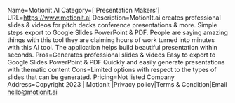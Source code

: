 Name=Motionit AI
Category=['Presentation Makers']
URL=https://www.motionit.ai
Description=MotionIt.ai creates professional slides & videos for pitch decks conference presentations & more. Simple steps export to Google Slides PowerPoint & PDF. People are saying amazing things with this tool they are claiming hours of work turned into minutes with this AI tool. The application helps build beautiful presentation within seconds.
Pros=Generates professional slides & videos Easy to export to Google Slides PowerPoint & PDF Quickly and easily generate presentations with thematic content
Cons=Limited options with respect to the types of slides that can be generated.
Pricing=Not listed
Company Address=Copyright 2023 | Motionit |Privacy policy|Terms & Condition|Email hello@motionit.ai
